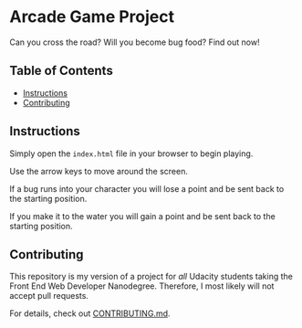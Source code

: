 # Arcade Game Project

Can you cross the road? Will you become bug food? Find out now!

## Table of Contents

* [Instructions](#instructions)
* [Contributing](#contributing)

## Instructions

Simply open the `index.html` file in your browser to begin playing.

Use the arrow keys to move around the screen.

If a bug runs into your character you will lose a point and be sent back to the starting position.

If you make it to the water you will gain a point and be sent back to the starting position.

## Contributing

This repository is my version of a project for _all_ Udacity students taking the Front End Web Developer Nanodegree. Therefore, I most likely will not accept pull requests.

For details, check out [CONTRIBUTING.md](CONTRIBUTING.md).
